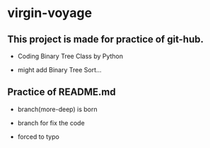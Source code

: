 # virgin-voyage

## This project is made for practice of git-hub.

- Coding Binary Tree Class by Python

- might add Binary Tree Sort...

## Practice of README.md

- branch(more-deep) is born

- branch for fix the code

- forced to typo 
